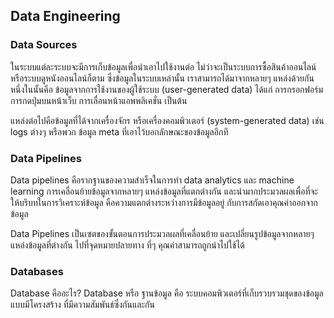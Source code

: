 ## Data Engineering

### Data Sources

ในระบบแต่ละระบบจะมีการเก็บข้อมูลเพื่อนำเอาไปใช้งานต่อ ไม่ว่าจะเป็นระบบการซื้อสินค้าออนไลน์
หรือระบบดูหนังออนไลน์ก็ตาม ซึ่งข้อมูลในระบบเหล่านั้น เราสามารถได้มาจากหลายๆ แหล่งด้วยกัน
หนึ่งในนั้นคือ ข้อมูลจากการใช้งานของผู้ใช้ระบบ (user-generated data) ได้แก่ การกรอกฟอร์ม
การกดปุ่มบนหน้าเว็บ การเลื่อนหน้าแอพพลิเคชั่น เป็นต้น

แหล่งต่อไปคือข้อมูลที่ได้จากเครื่องจักร หรือเครื่องคอมพิวเตอร์ (system-generated data) เช่น logs
ต่างๆ หรือพวก ข้อมูล meta ที่เอาไว้บอกลักษณะของข้อมูลอีกที

### Data Pipelines

Data pipelines คือรากฐานของความสำเร็จในการทำ data analytics และ machine learning
การเคลื่อนย้ายข้อมูลจากหลายๆ แหล่งข้อมูลที่แตกต่างกัน
และนำมากประมวลผลเพื่อที่จะให้บริบทในการวิเคราะห์ข้อมูล คือความแตกต่างระหว่างการมีข้อมูลอยู่
กับการสกัดเอาคุณค่าออกจากข้อมูล

Data Pipelines เป็นเซตของขั้นตอนการประมวลผลที่เคลื่อนย้าย และเปลี่ยนรูปข้อมูลจากหลายๆ
แหล่งข้อมูลที่ต่างกัน ไปที่จุดหมายปลายทาง ที่ๆ คุณค่าสามารถถูกนำไปใช้ได้

### Databases

Database คืออะไร? Database หรือ ฐานข้อมูล คือ
ระบบคอมพิวเตอร์ที่เก็บรวบรวมชุดของข้อมูลแบบมีโครงสร้าง ที่มีความสัมพันธ์ซึ่งกันและกัน
